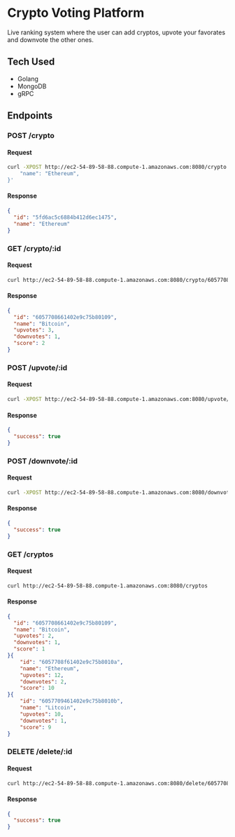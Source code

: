 # Crypto Voting Platform

Live ranking system where the user can add cryptos, upvote your favorates and downvote the other ones.

## Tech Used

- Golang
- MongoDB
- gRPC

## Endpoints

### POST /crypto

#### Request

```bash
curl -XPOST http://ec2-54-89-58-88.compute-1.amazonaws.com:8080/crypto --header "Content-Type: application/json"  --data '{
    "name": "Ethereum",
}'
```

#### Response

```json
{
  "id": "5fd6ac5c6884b412d6ec1475",
  "name": "Ethereum"
}
```

### GET /crypto/:id

#### Request

```bash
curl http://ec2-54-89-58-88.compute-1.amazonaws.com:8080/crypto/6057708661402e9c75b80109
```

#### Response

```json
{
  "id": "6057708661402e9c75b80109",
  "name": "Bitcoin",
  "upvotes": 3,
  "downvotes": 1,
  "score": 2
}
```
### POST /upvote/:id

#### Request

```bash
curl -XPOST http://ec2-54-89-58-88.compute-1.amazonaws.com:8080/upvote/6057708661402e9c75b80109 
```

#### Response

```json
{
  "success": true
}
```


### POST /downvote/:id

#### Request

```bash
curl -XPOST http://ec2-54-89-58-88.compute-1.amazonaws.com:8080/downvote/6057708661402e9c75b80109 
```

#### Response

```json
{
  "success": true
}
```

### GET /cryptos

#### Request

```bash
curl http://ec2-54-89-58-88.compute-1.amazonaws.com:8080/cryptos
```

#### Response

```json
{
  "id": "6057708661402e9c75b80109",
  "name": "Bitcoin",
  "upvotes": 2,
  "downvotes": 1,
  "score": 1
}{
    "id": "6057708f61402e9c75b8010a",
    "name": "Ethereum",
    "upvotes": 12,
    "downvotes": 2,
    "score": 10
}{
    "id": "6057709461402e9c75b8010b",
    "name": "Litcoin",
    "upvotes": 10,
    "downvotes": 1,
    "score": 9
}
```
### DELETE /delete/:id

#### Request

```bash
curl http://ec2-54-89-58-88.compute-1.amazonaws.com:8080/delete/6057708661402e9c75b80109 
```

#### Response

```json
{
  "success": true
}
```
